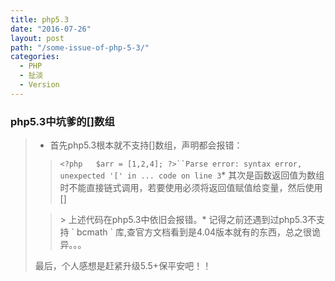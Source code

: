 ```yaml
---
title: php5.3
date: "2016-07-26"
layout: post
path: "/some-issue-of-php-5-3/"
categories:
  - PHP
  - 扯淡
  - Version
---
```


### php5.3中坑爹的[]数组

> *   首先php5.3根本就不支持[]数组，声明都会报错：
>
> > `<?php   $arr = [1,2,4]; ?>``Parse error: syntax error, unexpected '[' in ... code on line 3`*   其次是函数返回值为数组时不能直接链式调用，若要使用必须将返回值赋值给变量，然后使用[]
>
> > <?php
> >      $arr = [1,2,4];
> >      function retarr(){
> >       return array(1,2,4);
> >      }
> >      echo retarr()[1];
> >     ?>> 上述代码在php5.3中依旧会报错。*   记得之前还遇到过php5.3不支持 ` bcmath ` 库,查官方文档看到是4.04版本就有的东西，总之很诡异。。。
>
> 最后，个人感想是赶紧升级5.5+保平安吧！！
